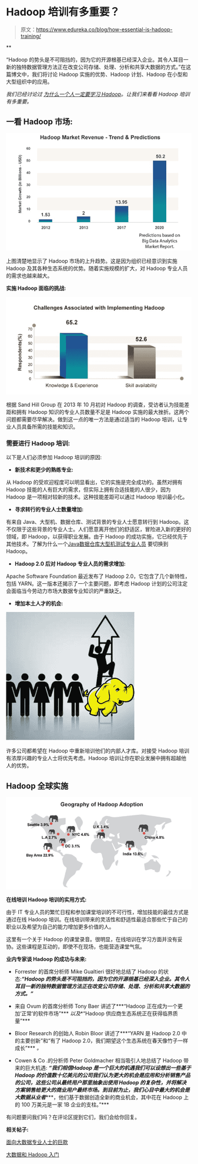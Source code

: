 # Hadoop 培训有多重要？

> 原文：<https://www.edureka.co/blog/how-essential-is-hadoop-training/>

**

“Hadoop 的势头是不可阻挡的，因为它的开源根基已经深入企业。其令人耳目一新的独特数据管理方法正在改变公司存储、处理、分析和共享大数据的方式。”在这篇博文中，我们将讨论 Hadoop 实施的优势、Hadoop 计划、Hadoop 在小型和大型组织中的应用。

*我们已经讨论过* [*为什么一个人一定要学习 Hadoop*](https://www.edureka.co/blog/5-reasons-to-learn-hadoop)*。让我们来看看 Hadoop 培训有多重要。*

## **一看 Hadoop 市场:**

[![Advantages Of Hadoop Implementation, Hadoop Initiatives, Hadoop In Small And Big Organizations](img/92e704f6de85efdb849bcedcae37d374.png "Advantages Of Hadoop Implementation, Hadoop Initiatives, Hadoop In Small And Big Organizations")](https://www.edureka.co/blog/wp-content/uploads/2014/03/g.jpg)

上图清楚地显示了 Hadoop 市场的上升趋势。这是因为组织已经意识到实施 Hadoop 及其各种生态系统的优势。随着实施规模的扩大，对 Hadoop 专业人员的需求也越来越大。

**实施 Hadoop 面临的挑战:**

[![Advantages Of Hadoop Implementation, Hadoop Initiatives, Hadoop In Small And Big Organizations](img/2678815d69b7fedb6d0676ba9c119b04.png "Advantages Of Hadoop Implementation, Hadoop Initiatives, Hadoop In Small And Big Organizations")](https://www.edureka.co/blog/wp-content/uploads/2014/03/c-21.jpg)

根据 Sand Hill Group 在 2013 年 10 月初对 Hadoop 的调查，受访者认为技能差距和拥有 Hadoop 知识的专业人员数量不足是 Hadoop 实施的最大挫折。这两个问题都需要尽早解决。做到这一点的唯一方法是通过适当的 Hadoop 培训，让专业人员具备所需的技能和知识。

### **需要进行 Hadoop 培训:**

以下是人们必须参加 Hadoop 培训的原因:

*   **新技术和更少的熟练专业:**

从 Hadoop 的受欢迎程度可以明显看出，它的实施是完全成功的。虽然对拥有 Hadoop 技能的人有巨大的需求，但实际上拥有合适技能的人很少，因为 Hadoop 是一项相对较新的技术。这种技能差距可以通过 Hadoop 培训最小化。

*   **寻求转行的专业人士数量增加:**

有来自 Java、大型机、数据仓库、测试背景的专业人士愿意转行到 Hadoop。这不仅限于这些背景的专业人士。人们愿意离开他们的舒适区，冒险进入新的更好的领域，即 Hadoop，以获得职业发展。由于 Hadoop 的成功实施，它已经优先于其他技术。了解为什么一个[Java](https://www.edureka.co/blog/switching-careers-from-a-java-to-big-data-hadoop)[数据仓库](https://www.edureka.co/blog/why-should-a-data-warehouse-professional-move-to-big-data-hadoop/)[大型机](https://www.edureka.co/blog/move-from-mainframe-to-big-data-hadoop/)[测试专业人员](https://www.edureka.co/blog/why-software-testing-eng-learn-big-data-and-hadoop-ecosystem-technologies/) 要切换到 Hadoop。

*   **Hadoop 2.0 后对 Hadoop 专业人员的需求增加:**

Apache Software Foundation 最近发布了 Hadoop 2.0，它包含了几个新特性，包括 YARN。这一版本还揭示了一个主要问题，即考虑 Hadoop 计划的公司注定会面临当今劳动力市场大数据专业知识的严重缺乏。

*   **增加本土人才的机会:**

[![Advantages Of Hadoop Implementation, Hadoop Initiatives, Hadoop In Small And Big Organizations](img/d7b29179d791432aef35914eb72d7a52.png "Advantages Of Hadoop Implementation, Hadoop Initiatives, Hadoop In Small And Big Organizations")](https://www.edureka.co/blog/wp-content/uploads/2014/03/2.png)

许多公司都希望在 Hadoop 中重新培训他们的内部人才库。对接受 Hadoop 培训有浓厚兴趣的专业人士将优先考虑。Hadoop 培训让你在职业发展中拥有超越他人的优势。

## **Hadoop 全球实施**

[![Advantages Of Hadoop Implementation, Hadoop Initiatives, Hadoop In Small And Big Organizations](img/f113600b78ae9d5848bbc6695d676f12.png "Advantages Of Hadoop Implementation, Hadoop Initiatives, Hadoop In Small And Big Organizations")](https://www.edureka.co/blog/wp-content/uploads/2014/03/a-2.jpg)

**在线培训 Hadoop 培训的实用方式:**

由于 IT 专业人员的繁忙日程和参加课堂培训的不可行性，增加技能的最佳方式是通过在线 Hadoop 培训。在线培训带来的灵活性和舒适性最适合那些忙于自己的职业以及希望为自己的能力增加更多价值的人。

这里有一个关于 Hadoop 的课堂录音。很明显，在线培训在学习方面并没有妥协。这些课程是互动的，即使不在现场，也能营造课堂气氛。

**业内专家谈 Hadoop 的成功与未来:**

*   Forrester 的首席分析师 Mike Gualtieri 很好地总结了 Hadoop 的状态:***“Hadoop 的势头是不可阻挡的，因为它的开源根基已经深入企业。其令人耳目一新的独特数据管理方法正在改变公司存储、处理、分析和共享大数据的方式。”***

*   来自 Ovum 的首席分析师 Tony Baer 讲述了***“Hadoop 正在成为一个更加‘正常’的软件市场”*** *以及**“Hadoop 供应商生态系统正在获得临界质量”***

*   Bloor Research 的创始人 Robin Bloor 讲述了***“YARN 是 Hadoop 2.0 中的主要创新”和“有了 Hadoop 2.0，我们期望这个生态系统在春天像竹子一样成长”*** *。*

*   Cowen & Co .的分析师 Peter Goldmacher 相当吸引人地总结了 Hadoop 带来的巨大机遇: ***“我们相信******Hadoop 是一个巨大的机遇******我们可以设想出一些基于 Hadoop 的价值数十亿美元的公司******我们认为******更大的机会是应用和分析******销售产品的公司，这些公司从最终用户那里抽象出使用 Hadoop 的复杂性，并将解决方案销售给更大的商业用户最终市场。到目前为止，我们心目中最大的机会是大数据从业者******，他们基于数据创造全新的商业机会，其中花在 Hadoop 上的 100 万美元是一家 1B 企业的支柱。”***

有问题要问我们吗？在评论区提到它们，我们会给你回复。

**相关帖子:**

[面向大数据专业人士的巨款](https://www.edureka.co/blog/big-bucks-for-big-data/)

[](https://www.edureka.co/blog/big-data-analytics-turning-insights-into-action/)

[大数据和 Hadoop 入门](https://www.edureka.co/big-data-and-hadoop)